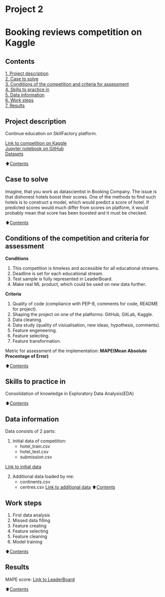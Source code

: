 
#  Project 2
#  Booking reviews competition on Kaggle

## Contents 
[1. Project description](README%20(1).md#Project-description)  
[2. Case to solve](README%20(1).md#Case-to-solve)  
[3. Conditions of the competition and criteria for assessment](README%20(1).md#Conditions-of-the-competition-and-criteria-for-assessment)    
[4. Skills to practice in](README%20(1).md#Skills-to-practice-in)      
[5. Data information](README%20(1).md#Data-information)     
[6. Work steps](README%20(1).md#Work-steps)   
[7. Results](README%20(1).md#Results)     


## Project description

Continue education on SkillFactory platform.

[Link to competition on Kaggle](https://www.kaggle.com/competitions/sf-booking/overview)     
[Jupyter notebook on GitHub](https://github.com/DSminer/SFDS_hometasks/tree/main/Project_1/Project%201.ipynb)\
[Datasets](https://drive.google.com/file/d/1xnmDxxRmdL_7vLfHwY61M_E2AjxPdCZd/view?usp=sharing)

:arrow_up:[Contents](README%20(1).md#Contents)


## Case to solve

Imagine, that you work as datascientist in Booking Company. 
The issue is that dishonest hotels boost their scores.
One of the methods to find such hotels is to construct a model, which would predict a score of hotel.
If predicted scores would much differ from scores on platform, it would probably mean that score has been boosted and it must be checked.

:arrow_up:[Contents](README%20(1).md#Contents)


##  Conditions of the competition and criteria for assessment
**Conditions**
1. This competition is timeless and accessible for all educational streams.
2. Deadline is set for each educational stream.
3. Test sample is fully represented in LeaderBoard.
4. Make real ML product, which could be used on new data further.

**Criteria**
1. Quality of code (compliance with PEP-8, comments for code, README for project). 
2. Shaping the project on one of the platforms: GitHub, GitLab, Kaggle.
3. Data cleaning.
4. Data study (quality of visiualisation, new ideas, hypothesis, comments).
5. Feature engeneering.
6. Feature selecting.
7. Feature transformation.

Metric for assessment of the implementation: **MAPE(Mean Absolute Precentage of Error)**

:arrow_up:[Contents](README%20(1).md#Contents)


## Skills to practice in

Consolidation of knowledge in Exploratory Data Analysis(EDA)

:arrow_up:[Contents](README%20(1).md#Contents)


## Data information

Data consists of 2 parts:
1. Initial data of competition:
    * hotel_train.csv 
    * hotel_test.csv
    * submission.csv
 
[Link to initial data](https://www.kaggle.com/competitions/sf-booking/data)

2. Additional data loaded by me:
    * continents.csv
    * centres.csv
[Link to additional data]()
:arrow_up:[Contents](README%20(1).md#Contents)


## Work steps

1. First data analysis
2. Missed data filling
3. Feature creating
4. Feature selecting
5. Feature cleaning
6. Model training

:arrow_up:[Contents](README%20(1).md#Contents)


## Results

MAPE score: 
[Link to LeaderBoard](https://www.kaggle.com/competitions/sf-booking/leaderboard)

:arrow_up:[Contents](README%20(1).md#Contents)
